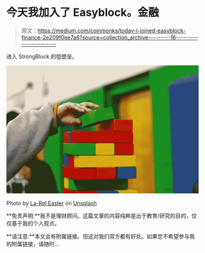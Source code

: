# 今天我加入了 Easyblock。金融

> 原文：<https://medium.com/coinmonks/today-i-joined-easyblock-finance-2e209f0ee7a6?source=collection_archive---------16----------------------->

进入 StrongBlock 的低壁垒。

![](img/e7e1f33c78320544cffb123297108375.png)

Photo by [La-Rel Easter](https://unsplash.com/@lastnameeaster?utm_source=medium&utm_medium=referral) on [Unsplash](https://unsplash.com?utm_source=medium&utm_medium=referral)

**免责声明:**我不是理财顾问。这篇文章的内容纯粹是出于教育/研究的目的，仅仅基于我的个人观点。

**请注意:**本文会有附属链接。但这对我们双方都有好处。如果您不希望参与我的附属链接，请随时…